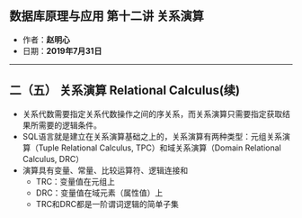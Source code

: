 ## 数据库原理与应用 第十二讲 关系演算

- 作者：**赵明心**
- 日期：**2019年7月31日**

---

## 二（五） 关系演算 Relational Calculus(续)

- 关系代数需要指定关系代数操作之间的序关系，而关系演算只需要指定获取结果所需要的逻辑条件。
- SQL语言就是建立在关系演算基础之上的，关系演算有两种类型：元组关系演算（Tuple Relational Calculus, TPC）和域关系演算（Domain Relational Calculus, DRC）
- 演算具有变量、常量、比较运算符、逻辑连接和
  - TRC：变量值在元组上
  - DRC：变量值在域元素（属性值）上
  - TRC和DRC都是一阶谓词逻辑的简单子集

